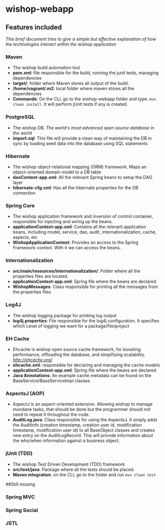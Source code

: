 wishop-webapp
=============

## Features included
_This brief document tries to give a simple but effective explanation of how the technologies interact within the wishop application_

### Maven
 * The wishop build automation tool
 * **pom.xml**: file responsible for the build, running the junit tests, managing dependencies
 * **target/**: folder where Maven stores all output of the build.
 * **/home/vagrant/.m2**: local folder where maven stores all the dependencies  
 * **Commands**: On the CLI, go to the wishop-webapp folder and type: `mvn clean install`. It will perform jUnit tests if any is created.


### PostgreSQL
 * The wishop DB. _The world's most advanced open source database in the world_
 * **import.sql**: This file will provide a clean way of maintaining the DB in sync by loading seed data into the database using SQL statements


### Hibernate
 * The wishop object-relational mapping (ORM) framework. Maps an object-oriented domain model to a DB table
 * **daoContext-app.xml**: All the relevant Spring beans to setup the DAO layer
 * **hibernate-cfg.xml**: Has all the hibernate properties for the DB connection 


### Spring Core
 * The wishop application framework and inversion of control container, responsible for injecting and wiring up the beans.
 * **applicationContext-app.xml**: Contains all the relevant application beans, including model, service, dao, audit, internationalization, cache, aspects, etc
 * **WishopApplicationContext**: Provides an access to the Spring Framework context. With it we can access the beans.


### Internationalization
 * **src/main/resources/internationalization/**: Folder where all the properties files are located.
 * **applicationContext-app.xml**: Spring file where the beans are declared
 * **WishopMessages**: Class responsible for printing all the messages from the properties files


### Log4J
 * The wishop logging package for printing log output
 * **log4j.properties**: File responsible for the log4j configuration. It specifies which Level of logging we want for a package/file/project

 
### EH Cache
 * Ehcache is wishop open source cache framework, for boosting performance, offloading the database, and simplifying scalability. _http://ehcache.org/_
 * **ehcache.xml**: responsible for declaring and managing the cache models
 * **applicationContext-app.xml**: Spring file where the beans are declared
 * **Java Annotations**: An example cache metadata can be found on the BaseService/BaseServiceImpl classes  
 
 
### AspectsJ (AOP)
 * AspectJ is an aspect-oriented extension. Allowing wishop to manage mundane tasks, that should be done but the programmer should not need to repeat it throughout the code.
 * **AuditLog.java**: Class responsible for using the AspectsJ. It simply adds the AuditInfo (creation timestamp, creation user id, modification timestamp, modification user id) to all BaseObject classes and creates new entry on the AuditLogRecord. This will provide information about the who/when information against a business object.  


### jUnit (TDD)
 * The wishop Test Driven Development (TDD) framework
 * **src/test/java**: Package where all the tests should be placed.
 * **Maven integration**: on the CLI, go to the folder and run `mvn clean test`


##Still missing

### Spring MVC

### Spring Social

### JSTL 
